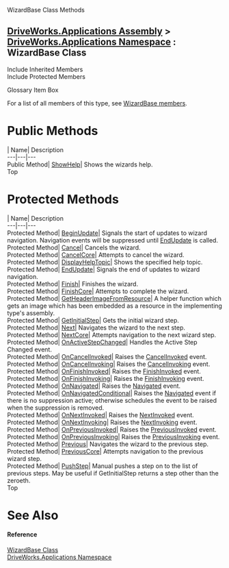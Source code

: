 WizardBase Class Methods   
  
[DriveWorks.Applications Assembly](topic13.md) > [DriveWorks.Applications Namespace](topic16.md) : WizardBase Class  
---  
  
Include Inherited Members    
Include Protected Members    


Glossary Item Box

For a list of all members of this type, see [WizardBase members](topic1201.md).

# Public Methods

| Name| Description  
---|---|---  
Public Method| [ShowHelp](topic1231.md)| Shows the wizards help.   
Top

# Protected Methods

| Name| Description  
---|---|---  
Protected Method| [BeginUpdate](topic1206.md)| Signals the start of updates to wizard navigation. Navigation events will be suppressed until [EndUpdate](topic1210.md) is called.   
Protected Method| [Cancel](topic1207.md)| Cancels the wizard.   
Protected Method| [CancelCore](topic1208.md)| Attempts to cancel the wizard.   
Protected Method| [DisplayHelpTopic](topic1209.md)| Shows the specified help topic.   
Protected Method| [EndUpdate](topic1210.md)| Signals the end of updates to wizard navigation.   
Protected Method| [Finish](topic1211.md)| Finishes the wizard.   
Protected Method| [FinishCore](topic1212.md)| Attempts to complete the wizard.   
Protected Method| [GetHeaderImageFromResource](topic1213.md)| A helper function which gets an image which has been embedded as a resource in the implementing type's assembly.   
Protected Method| [GetInitialStep](topic1214.md)| Gets the initial wizard step.   
Protected Method| [Next](topic1215.md)| Navigates the wizard to the next step.   
Protected Method| [NextCore](topic1216.md)| Attempts navigation to the next wizard step.   
Protected Method| [OnActiveStepChanged](topic1217.md)| Handles the Active Step Changed event.   
Protected Method| [OnCancelInvoked](topic1218.md)| Raises the [CancelInvoked](topic1248.md) event.   
Protected Method| [OnCancelInvoking](topic1219.md)| Raises the [CancelInvoking](topic1249.md) event.   
Protected Method| [OnFinishInvoked](topic1220.md)| Raises the [FinishInvoked](topic1250.md) event.   
Protected Method| [OnFinishInvoking](topic1221.md)| Raises the [FinishInvoking](topic1251.md) event.   
Protected Method| [OnNavigated](topic1222.md)| Raises the [Navigated](topic1252.md) event.   
Protected Method| [OnNavigatedConditional](topic1223.md)| Raises the [Navigated](topic1252.md) event if there is no suppression active; otherwise schedules the event to be raised when the suppression is removed.   
Protected Method| [OnNextInvoked](topic1224.md)| Raises the [NextInvoked](topic1253.md) event.   
Protected Method| [OnNextInvoking](topic1225.md)| Raises the [NextInvoking](topic1254.md) event.   
Protected Method| [OnPreviousInvoked](topic1226.md)| Raises the [PreviousInvoked](topic1255.md) event.   
Protected Method| [OnPreviousInvoking](topic1227.md)| Raises the [PreviousInvoking](topic1256.md) event.   
Protected Method| [Previous](topic1228.md)| Navigates the wizard to the previous step.   
Protected Method| [PreviousCore](topic1229.md)| Attempts navigation to the previous wizard step.   
Protected Method| [PushStep](topic1230.md)| Manual pushes a step on to the list of previous steps. May be useful if GetInitialStep returns a step other than the zeroeth.   
Top

# See Also

#### Reference

[WizardBase Class](topic1200.md)   
[DriveWorks.Applications Namespace](topic16.md)


